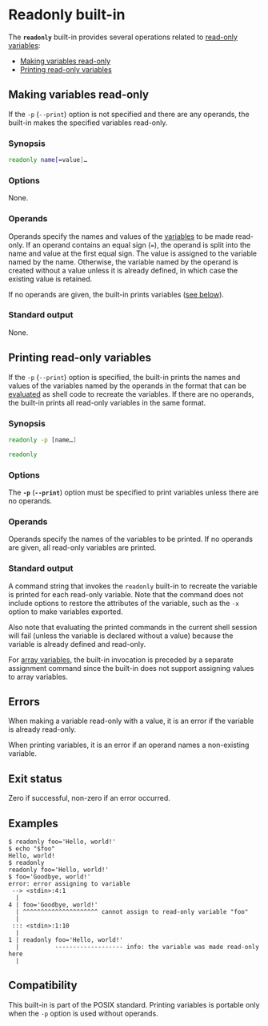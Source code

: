 # Readonly built-in

The **`readonly`** built-in provides several operations related to [read-only variables](../language/parameters/variables.md#read-only-variables):

- [Making variables read-only](#making-variables-read-only)
- [Printing read-only variables](#printing-read-only-variables)
<!--
- [Making functions read-only](#making-functions-read-only)
- [Printing read-only functions](#printing-read-only-functions)
-->

## Making variables read-only

If the `-p` (`--print`)<!-- TODO: or `-f` (`--functions`) --> option is not specified and there are any operands, the built-in makes the specified variables read-only.

### Synopsis

```sh
readonly name[=value]…
```

### Options

None.

### Operands

Operands specify the names and values of the [variables] to be made read-only. If an operand contains an equal sign (`=`), the operand is split into the name and value at the first equal sign. The value is assigned to the variable named by the name. Otherwise, the variable named by the operand is created without a value unless it is already defined, in which case the existing value is retained.

If no operands are given, the built-in prints variables ([see below](#printing-read-only-variables)).

### Standard output

None.

## Printing read-only variables

If the `-p` (`--print`) option is specified<!-- TODO: and the `-f` (`--functions`) option is not specified -->, the built-in prints the names and values of the variables named by the operands in the format that can be [evaluated](eval.md) as shell code to recreate the variables. If there are no operands<!-- TODO: and the `-f` (`--functions`) option is not specified-->, the built-in prints all read-only variables in the same format.

### Synopsis

```sh
readonly -p [name…]
```

```sh
readonly
```

### Options

The **`-p`** (**`--print`**) option must be specified to print variables unless there are no operands.

### Operands

Operands specify the names of the variables to be printed. If no operands are given, all read-only variables are printed.

### Standard output

A command string that invokes the `readonly` built-in to recreate the variable is printed for each read-only variable. Note that the command does not include options to restore the attributes of the variable, such as the `-x` option to make variables exported.

Also note that evaluating the printed commands in the current shell session will fail (unless the variable is declared without a value) because the variable is already defined and read-only.

For [array variables](../language/parameters/variables.md#arrays), the built-in invocation is preceded by a separate assignment command since the built-in does not support assigning values to array variables.

<!-- TODO
## Making functions read-only

If the `-f` (`--functions`) option is specified, the built-in makes the specified functions read-only.

### Synopsis

```sh
readonly -f name…
```

### Options

The **`-f`** (**`--functions`**) option must be specified to make functions
read-only.

### Operands

Operands specify the names of the functions to be made read-only.

### Standard output

None.

## Printing read-only functions

If the `-f` (`--functions`) and `-p` (`--print`) options are specified, the built-in prints the attributes and definitions of the shell functions named by the operands in the format that can be [evaluated](crate::eval) as shell code to recreate the functions. If there are no operands and the `-f` (`--functions`) option is specified, the built-in prints all read-only functions in the same format.

### Synopsis

```sh
readonly -fp [name…]
```

```sh
readonly -f
```

### Options

The **`-f`** (**`--functions`**) and **`-p`** (**`--print`**) options must be specified to print functions. The `-p` option may be omitted if there are no operands.

### Operands

Operands specify the names of the functions to be printed. If no operands are given, all read-only functions are printed.

### Standard output

A command string of a function definition command is printed for each function, followed by a simple command invoking the `readonly` built-in to make the function read-only.

Note that executing the printed commands in the current context will fail because the function is already defined and read-only.
-->

## Errors

When making a variable read-only with a value, it is an error if the variable is already read-only.

<!-- TODO: It is an error to specify a non-existing function for making it read-only. -->

When printing variables<!-- TODO: or functions -->, it is an error if an operand names a non-existing variable<!-- TODO: or function -->.

## Exit status

Zero if successful, non-zero if an error occurred.

## Examples

```shell
$ readonly foo='Hello, world!'
$ echo "$foo"
Hello, world!
$ readonly
readonly foo='Hello, world!'
$ foo='Goodbye, world!'
error: error assigning to variable
 --> <stdin>:4:1
  |
4 | foo='Goodbye, world!'
  | ^^^^^^^^^^^^^^^^^^^^^ cannot assign to read-only variable "foo"
  |
 ::: <stdin>:1:10
  |
1 | readonly foo='Hello, world!'
  |          ------------------- info: the variable was made read-only here
  |
```

## Compatibility

This built-in is part of the POSIX standard. Printing variables is portable only when the `-p` option is used without operands. <!-- TODO: Operations on functions with the `-f` option are non-portable extensions. -->

[variables]: ../language/parameters/variables.md
